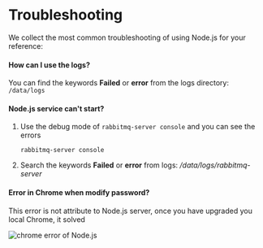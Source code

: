 # Troubleshooting

We collect the most common troubleshooting of using Node.js for your reference:

#### How can I use the logs?

You can find the keywords **Failed** or **error** from the logs directory: `/data/logs`

#### Node.js service can't start?

1. Use the debug mode of `rabbitmq-server console` and you can see the errors
   ```
   rabbitmq-server console
   ```
2. Search the keywords **Failed** or **error** from logs: */data/logs/rabbitmq-server*

#### Error in Chrome when modify password?

This error is not attribute to Node.js server, once you have upgraded you local Chrome, it solved

![chrome error of Node.js](https://libs.websoft9.com/Websoft9/DocsPicture/zh/rabbitmq/rabbitmq-chromeerror-websoft9.png)